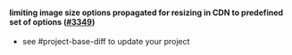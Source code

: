 #### limiting image size options propagated for resizing in CDN to predefined set of options ([#3349](https://github.com/shopsys/shopsys/pull/3349))

-   see #project-base-diff to update your project
